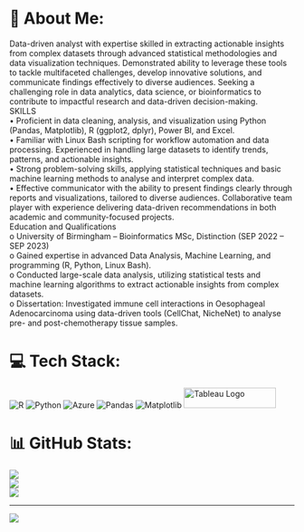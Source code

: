 # 💫 About Me:
Data-driven analyst with expertise skilled in extracting actionable insights from complex datasets through advanced statistical methodologies and data visualization techniques. Demonstrated ability to leverage these tools to tackle multifaceted challenges, develop innovative solutions, and communicate findings effectively to diverse audiences. Seeking a challenging role in data analytics, data science, or bioinformatics to contribute to impactful research and data-driven decision-making.<br>SKILLS<br>•	Proficient in data cleaning, analysis, and visualization using Python (Pandas, Matplotlib), R (ggplot2, dplyr), Power BI, and Excel.<br>•	Familiar with Linux Bash scripting for workflow automation and data processing. Experienced in handling large datasets to identify trends, patterns, and actionable insights. <br>•	Strong problem-solving skills, applying statistical techniques and basic machine learning methods to analyse and interpret complex data. <br>•	Effective communicator with the ability to present findings clearly through reports and visualizations, tailored to diverse audiences. Collaborative team player with experience delivering data-driven recommendations in both academic and community-focused projects.<br>Education and Qualifications <br>o	University of Birmingham – Bioinformatics MSc, Distinction (SEP 2022 – SEP 2023)<br>o	Gained expertise in advanced Data Analysis, Machine Learning, and programming (R, Python, Linux Bash).<br>o	Conducted large-scale data analysis, utilizing statistical tests and machine learning algorithms to extract actionable insights from complex datasets.<br>o	Dissertation: Investigated immune cell interactions in Oesophageal Adenocarcinoma using data-driven tools (CellChat, NicheNet) to analyse pre- and post-chemotherapy tissue samples.<br>


# 💻 Tech Stack:
![R](https://img.shields.io/badge/r-%23276DC3.svg?style=for-the-badge&logo=r&logoColor=white) ![Python](https://img.shields.io/badge/python-3670A0?style=for-the-badge&logo=python&logoColor=ffdd54) ![Azure](https://img.shields.io/badge/azure-%230072C6.svg?style=for-the-badge&logo=microsoftazure&logoColor=white) ![Pandas](https://img.shields.io/badge/pandas-%23150458.svg?style=for-the-badge&logo=pandas&logoColor=white) ![Matplotlib](https://img.shields.io/badge/Matplotlib-%23ffffff.svg?style=for-the-badge&logo=Matplotlib&logoColor=black) <a href="https://public.tableau.com/app/profile/muhammad.salih1380/vizzes" target="_blank" rel="noreferrer; return false;"><img src="https://raw.githubusercontent.com/gilbarbara/logos/main/logos/tableau.svg" width="163" height="36" alt="Tableau Logo" /></a>&nbsp;&nbsp;
# 📊 GitHub Stats:
![](https://github-readme-stats.vercel.app/api?username=mosalih1999&theme=dark&hide_border=false&include_all_commits=false&count_private=false)<br/>
![](https://github-readme-streak-stats.herokuapp.com/?user=mosalih1999&theme=dark&hide_border=false)<br/>
![](https://github-readme-stats.vercel.app/api/top-langs/?username=mosalih1999&theme=dark&hide_border=false&include_all_commits=false&count_private=false&layout=compact)

---
[![](https://visitcount.itsvg.in/api?id=mosalih1999&icon=0&color=0)](https://visitcount.itsvg.in)

<!-- Proudly created with GPRM ( https://gprm.itsvg.in ) -->

